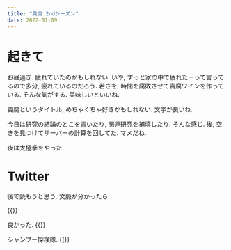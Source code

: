 ```yaml
---
title: "貴腐 2ndシーズン"
date: 2022-01-09
---
```


# 起きて
お昼過ぎ. 疲れていたのかもしれない. いや, ずっと家の中で疲れたーって言ってるので多分, 疲れているのだろう. 若さを, 時間を腐敗させて貴腐ワインを作っている. そんな気がする. 美味しいといいね.

貴腐というタイトル, めちゃくちゃ好きかもしれない. 文字が良いね.

今日は研究の結論のとこを書いたり, 関連研究を補填したり. そんな感じ. 後, 空きを見つけてサーバーの計算を回してた. マメだね.

夜は太極拳をやった.
# Twitter

後で読もうと思う. 文脈が分かったら.

{{<tweet user="dango_bot" id="1480016492825817092">}}


良かった.
{{<tweet user="dango_bot" id="1344524464822710272">}}

シャンプー探検隊.
{{<tweet user="dango_bot" id="1479974171400900609">}}